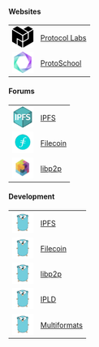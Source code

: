 #### Websites

<table boder=0>
<tr>
    <td><img src="./images/icons/logo_protocol_labs.svg" height="42" width="42"></td>
    <td><a href="https://protocol.ai">Protocol Labs</a></td>
</tr>
<tr>
    <td><img src="./images/icons/favicon_protoschool.png" height="42" width="42"></td>
    <td><a href="https://proto.school">ProtoSchool</a></td>
</tr>
</table>

#### Forums

<table boder=0>
<tr>
    <td><img src="./images/icons/ipfs.png" height="42" width="42"></td>
    <td><a href="https://discuss.ipfs.io/">IPFS</a></td>
</tr>
<tr>
    <td><img src="./images/icons/filecoin.png" height="42" width="42"></td>
    <td><a href="https://discuss.filecoin.io/">Filecoin</a></td>
</tr>
<tr>
    <td><img src="./images/icons/libp2p.jpeg" height="42" width="42"></td>
    <td><a href="https://discuss.libp2p.io/">libp2p</a></td>
</tr>
</table>


#### Development

<table boder=0>
<tr>
    <td><img src="./images/icons/gopher.png" height="42" width="42"></td>
    <td><a href="https://github.com/ipfs/go-ipfs">IPFS</a></td>
</tr>
<tr>
    <td><img src="./images/icons/gopher.png" height="42" width="42"></td>
    <td><a href="https://github.com/filecoin-project/go-filecoin">Filecoin</a></td>
</tr>
<tr>
    <td><img src="./images/icons/gopher.png" height="42" width="42"></td>
    <td><a href="https://github.com/libp2p/go-libp2p">libp2p</a></td>
</tr>
<tr>
    <td><img src="./images/icons/gopher.png" height="42" width="42"></td>
    <td><a href="https://github.com/ipld/go-ipld-prime">IPLD</a></td>
</tr>
<tr>
    <td><img src="./images/icons/gopher.png" height="42" width="42"></td>
    <td><a href="https://github.com/multiformats?language=go">Multiformats</a></td>
</tr>
</table>


